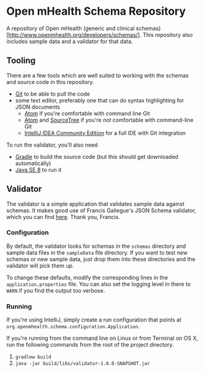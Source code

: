 # Open mHealth Schema Repository
A repository of Open mHealth (generic and clinical schemas)[http://www.openmhealth.org/developers/schemas/]. This repository also includes sample data and a validator for that data.

## Tooling
There are a few tools which are well suited to working with the schemas and source code in this repository.

* [Git](http://git-scm.com/downloads) to be able to pull the code
* some text editor, preferably one that can do syntax highlighting for JSON documents
    * [Atom](https://atom.io/) if you're comfortable with command line Git
    * [Atom](https://atom.io/) and [SourceTree](http://www.sourcetreeapp.com) if you're *not* comfortable with command-line Git
    * [IntelliJ IDEA Community Edition](http://www.jetbrains.com/idea/download/) for a full IDE with Git integration

To run the validator, you'll also need

* [Gradle](http://www.gradle.org/downloads) to build the source code (but this should get downloaded automatically)
* [Java SE 8](http://www.oracle.com/technetwork/java/javase/downloads/index-jsp-138363.html) to run it

## Validator
The validator is a simple application that validates sample data against schemas. It makes good use of Francis Galiegue's JSON Schema validator, which you can find [here](https://github.com/fge/json-schema-validator). Thank you, Francis.

### Configuration
By default, the validator looks for schemas in the `schemas` directory and sample data files in the `sampleData` file directory. 
If you want to test new schemas or new sample data, just drop them into these directories and the validator will pick them up. 

To change these defaults, modify the corresponding lines in the `application.properties` file. You can also set the logging level in there to `WARN` if you find the output too verbose.

### Running
If you're using IntelliJ, simply create a run configuration that points at `org.openmhealth.schema.configuration.Application`.

If you're running from the command line on Linux or from Terminal on OS X, run the following commands from the root of the project directory.

1. `gradlew build`
1. `java -jar build/libs/validator-1.0.0-SNAPSHOT.jar`
